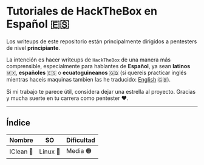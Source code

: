 # Tutoriales de HackTheBox en Español 🇪🇸

Los writeups de este repositorio están principalmente dirigidos a pentesters de nivel **principiante**.

La intención es hacer writeups de `HackTheBox` de una manera más comprensible, especialmente para hablantes de **Español**, ya sean **latinos** 🇲🇽, **españoles** 🇪🇸 o **ecuatoguineanos** 🇬🇶 (si quereis practicar inglés mientras haceis maquinas tambien las he traducido: [English](../en) 🇬🇧).

Si mi trabajo te parece útil, considera dejar una estrella al proyecto. Gracias y mucha suerte en tu carrera como pentester ❤️.

---

## Índice

|Nombre|SO|Dificultad|
|-|-|-|
|IClean 🧹|Linux 🐧|Media 🟠|